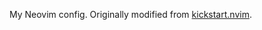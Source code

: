 My Neovim config. Originally modified from [kickstart.nvim](https://github.com/nvim-lua/kickstart.nvim).

